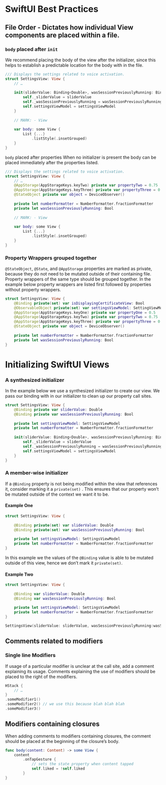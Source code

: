 # SwiftUI Best Practices
## File Order - Dictates how individual View components are placed within a file.

### `body` placed after `init`
We recommend placing the body of the view after the initializer, since this helps to establish a predictable location for the body with in the file. 

``` swift
/// Displays the settings related to voice activation.
struct SettingsView: View {
    // …
    
    init(sliderValue: Binding<Double>, wasSessionPreviouslyRunning: Binding<Bool>, settingsViewModel: SettingsViewModel) {
        self._sliderValue = sliderValue
        self._wasSessionPreviouslyRunning = wasSessionPreviouslyRunning
        self.settingsViewModel = settingsViewModel
    }
    
    // MARK: - View
    
    var body: some View {
        List {...}
            .listStyle(.insetGrouped)
    }
}
```

 `body` placed after properties
When no initializer is present the body can be placed immediately after the properties listed.

``` swift
/// Displays the settings related to voice activation.
struct SettingsView: View {
    // …
    @AppStorage(AppStorageKeys.keyTwo) private var propertyTwo = 0.75
    @AppStorage(AppStorageKeys.keyThree) private var propertyThree = 0.5
    @StateObject private var object = DeviceObserver()
    
    private let numberFormatter = NumberFormatter.fractionFormatter
    private let wasSessionPreviouslyRunning: Bool
    
    // MARK: - View
    
    var body: some View {
        List {...}
            .listStyle(.insetGrouped)
    }
}
```

### Property Wrappers grouped together
`@StateObject`, `@State`, and `@AppStorage` properties are marked as private, because they do not need to be mutated outside of their containing file. Property wrappers of the same type should be grouped together. 
In the example below property wrappers are listed first followed by properties without property wrappers. 

```swift 
struct SettingsView: View {
    @Binding private(set) var isDisplayingCertificateView: Bool
    @ObservableObject private(set) var settingsViewModel: SettingViewModel
    @AppStorage(AppStorageKeys.keyOne) private var propertyOne = 0.5
    @AppStorage(AppStorageKeys.keyTwo) private var propertyTwo = 0.75
    @AppStorage(AppStorageKeys.keyThree) private var propertyThree = 0.5
    @StateObject private var object = DeviceObserver()
    
    private let numberFormatter = NumberFormatter.fractionFormatter
    private let wasSessionPreviouslyRunning: Bool
}
```

# Initializing SwiftUI Views
### A synthesized initializer
In the example below we use a synthesized initializer to create our view. We pass our binding with in our initializer to clean up our property call sites.

```swift 
struct SettingsView: View {
    @Binding private var sliderValue: Double
    @Binding private var wasSessionPreviouslyRunning: Bool
    
    private let settingsViewModel: SettingsViewModel
    private let numberFormatter = NumberFormatter.fractionFormatter
    
    init(sliderValue: Binding<Double>, wasSessionPreviouslyRunning: Binding<Bool>, settingsViewModel: SettingsViewModel) {
        self._sliderValue = sliderValue
        self._wasSessionPreviouslyRunning = wasSessionPreviouslyRunning
        self.settingsViewModel = settingsViewModel
    }
}
```

### A member-wise initializer
If a `@Binding`  property is not being modified within the view that references it, consider marking it a `private(set)` . This ensures that our property won’t be mutated outside of the context we want it to be.

#### Example One
```swift 
struct SettingsView: View {
    
    @Binding private(set) var sliderValue: Double
    @Binding private(set) var wasSessionPreviouslyRunning: Bool
    
    private let settingsViewModel: SettingsViewModel
    private let numberFormatter = NumberFormatter.fractionFormatter
}
```

In this example we the values of the `@Binding` value is able to be mutated outside of this view, hence we don’t mark it `private(set)`.

#### Example Two
```swift 
struct SettingsView: View {
    
    @Binding var sliderValue: Double
    @Binding var wasSessionPreviouslyRunning: Bool
    
    private let settingsViewModel: SettingsViewModel
    private let numberFormatter = NumberFormatter.fractionFormatter
}

SettingsView(sliderValue: sliderValue, wasSessionPreviouslyRunning:wasSessionPreviouslyRunning, settingsViewModel: SettingsViewModel())
```

## Comments related to modifiers
### Single line Modifiers
If usage of a particular modifier is unclear at the call site, add a comment explaining its usage. Comments explaining the use of modifiers should be placed to the right of the modifiers.

```swift 
HStack {
    // …
}
.someModifier1()
.someModifier2() // we use this because blah blah blah
.someModifier3()
```

## Modifiers containing closures
When adding comments to modifiers containing closures, the comment should be placed at the beginning of the closure’s body.

```swift 
func body(content: Content) -> some View {
    content
        .onTapGesture {
            // sets the state property when content tapped
            self.liked = !self.liked
        }
}
```
